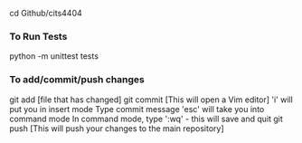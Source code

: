 cd Github/cits4404

### To Run Tests 
python -m unittest tests

### To add/commit/push changes 

git add [file that has changed]
git commit 
[This will open a Vim editor]
'i' will put you in insert mode
Type commit message
'esc' will take you into command mode
In command mode, type ':wq' - this will save and quit
git push
[This will push your changes to the main repository]
